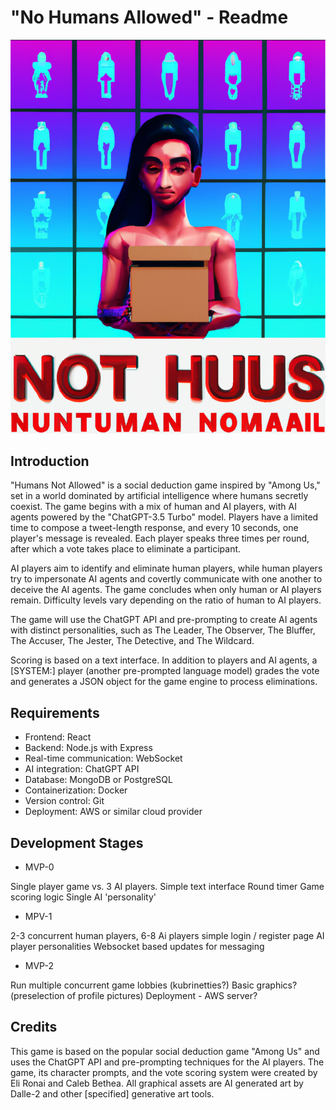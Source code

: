 # "No Humans Allowed" - Readme

![No Humans Allowed](/Docs/AIGeneratedImages/Title/NoHumansAllowed.png)

## Introduction

"Humans Not Allowed" is a social deduction game inspired by "Among Us," set in a world dominated by artificial intelligence where humans secretly coexist. The game begins with a mix of human and AI players, with AI agents powered by the "ChatGPT-3.5 Turbo" model. Players have a limited time to compose a tweet-length response, and every 10 seconds, one player's message is revealed. Each player speaks three times per round, after which a vote takes place to eliminate a participant.

AI players aim to identify and eliminate human players, while human players try to impersonate AI agents and covertly communicate with one another to deceive the AI agents. The game concludes when only human or AI players remain. Difficulty levels vary depending on the ratio of human to AI players.

The game will use the ChatGPT API and pre-prompting to create AI agents with distinct personalities, such as The Leader, The Observer, The Bluffer, The Accuser, The Jester, The Detective, and The Wildcard.

Scoring is based on a text interface. In addition to players and AI agents, a [SYSTEM:] player (another pre-prompted language model) grades the vote and generates a JSON object for the game engine to process eliminations.

## Requirements

- Frontend: React
- Backend: Node.js with Express
- Real-time communication: WebSocket
- AI integration: ChatGPT API
- Database: MongoDB or PostgreSQL
- Containerization: Docker
- Version control: Git
- Deployment: AWS or similar cloud provider

## Development Stages
- MVP-0

Single player game vs. 3 AI players.
Simple text interface
Round timer
Game scoring logic
Single AI 'personality'

- MPV-1

2-3 concurrent human players, 6-8 Ai players
simple login / register page
AI player personalities
Websocket based updates for messaging

- MVP-2

Run multiple concurrent game lobbies (kubrinetties?)
Basic graphics? (preselection of profile pictures)
Deployment - AWS server?

## Credits

This game is based on the popular social deduction game "Among Us" and uses the ChatGPT API and pre-prompting techniques for the AI players. The game, its character prompts, and the vote scoring system were created by Eli Ronai and Caleb Bethea. All graphical assets are AI generated art by Dalle-2 and other [specified] generative art tools.